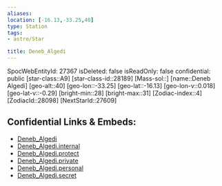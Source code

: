```yaml
---
aliases: 
location: [-16.13,-33.25,40]
type: Station
tags:
- astro/Star

title: Deneb_Algedi
---
```

SpocWebEntityId: 27367
isDeleted: false
isReadOnly: false
confidential: public
[star-class::A9]
[star-class-id::28189]
[Mass-sol::]
[name::Deneb Algedi]
[geo-alt::40]
[geo-lon::-33.25]
[geo-lat::-16.13]
[geo-lon-v::0.018]
[geo-lat-v::-0.29]
[bright-min::28]
[bright-max::31]
[Zodiac-index::4]
[ZodiacId::28098]
[NextStarId::27609]



## Confidential Links & Embeds: 
- [Deneb_Algedi](../../../_public/astro/Star/Deneb_Algedi.md) 
- [Deneb_Algedi.internal](../../../_internal/astro/Star/Deneb_Algedi.internal.md) 
- [Deneb_Algedi.protect](../../../_protect/astro/Star/Deneb_Algedi.protect.md) 
- [Deneb_Algedi.private](../../../_private/astro/Star/Deneb_Algedi.private.md) 
- [Deneb_Algedi.personal](../../../_personal/astro/Star/Deneb_Algedi.personal.md) 
- [Deneb_Algedi.secret](../../../_secret/astro/Star/Deneb_Algedi.secret.md)

